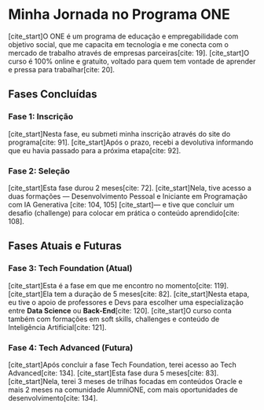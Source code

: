 # Minha Jornada no Programa ONE

[cite_start]O ONE é um programa de educação e empregabilidade com objetivo social, que me capacita em tecnologia e me conecta com o mercado de trabalho através de empresas parceiras[cite: 19]. [cite_start]O curso é 100% online e gratuito, voltado para quem tem vontade de aprender e pressa para trabalhar[cite: 20].

## Fases Concluídas

### Fase 1: Inscrição
[cite_start]Nesta fase, eu submeti minha inscrição através do site do programa[cite: 91]. [cite_start]Após o prazo, recebi a devolutiva informando que eu havia passado para a próxima etapa[cite: 92].

### Fase 2: Seleção
[cite_start]Esta fase durou 2 meses[cite: 72]. [cite_start]Nela, tive acesso a duas formações — Desenvolvimento Pessoal e Iniciante em Programação com IA Generativa [cite: 104, 105] [cite_start]— e tive que concluir um desafio (challenge) para colocar em prática o conteúdo aprendido[cite: 108].

## Fases Atuais e Futuras

### Fase 3: Tech Foundation (Atual)
[cite_start]Esta é a fase em que me encontro no momento[cite: 119]. [cite_start]Ela tem a duração de 5 meses[cite: 82]. [cite_start]Nesta etapa, eu tive o apoio de professores e Devs para escolher uma especialização entre **Data Science** ou **Back-End**[cite: 120]. [cite_start]O curso conta também com formações em soft skills, challenges e conteúdo de Inteligência Artificial[cite: 121].

### Fase 4: Tech Advanced (Futura)
[cite_start]Após concluir a fase Tech Foundation, terei acesso ao Tech Advanced[cite: 134]. [cite_start]Esta fase dura 5 meses[cite: 83]. [cite_start]Nela, terei 3 meses de trilhas focadas em conteúdos Oracle e mais 2 meses na comunidade AlumniONE, com mais oportunidades de desenvolvimento[cite: 134].
